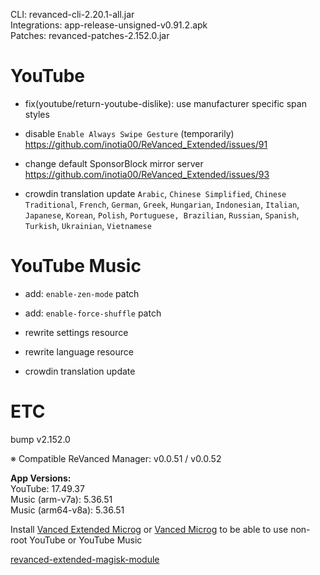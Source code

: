 CLI: revanced-cli-2.20.1-all.jar  
Integrations: app-release-unsigned-v0.91.2.apk  
Patches: revanced-patches-2.152.0.jar  

YouTube
==
- fix(youtube/return-youtube-dislike): use manufacturer specific span styles

- disable `Enable Always Swipe Gesture` (temporarily) https://github.com/inotia00/ReVanced_Extended/issues/91
- change default SponsorBlock mirror server https://github.com/inotia00/ReVanced_Extended/issues/93

- crowdin translation update
`Arabic`, `Chinese Simplified`, `Chinese Traditional`, `French`, `German`, `Greek`, `Hungarian`, `Indonesian`, `Italian`, `Japanese`, `Korean`, `Polish`, `Portuguese, Brazilian`, `Russian`, `Spanish`, `Turkish`, `Ukrainian`, `Vietnamese` 

YouTube Music
==
- add: `enable-zen-mode` patch
- add: `enable-force-shuffle` patch

- rewrite settings resource
- rewrite language resource
- crowdin translation update

ETC
==
bump v2.152.0

※ Compatible ReVanced Manager: v0.0.51 / v0.0.52
  
**App Versions:**  
YouTube: 17.49.37  
Music (arm-v7a): 5.36.51  
Music (arm64-v8a): 5.36.51  

Install [Vanced Extended Microg](https://github.com/inotia00/VancedMicroG/releases) or [Vanced Microg](https://github.com/TeamVanced/VancedMicroG/releases) to be able to use non-root YouTube or YouTube Music  

[revanced-extended-magisk-module](https://github.com/MatadorProBr/revanced-extended-magisk-module)  
